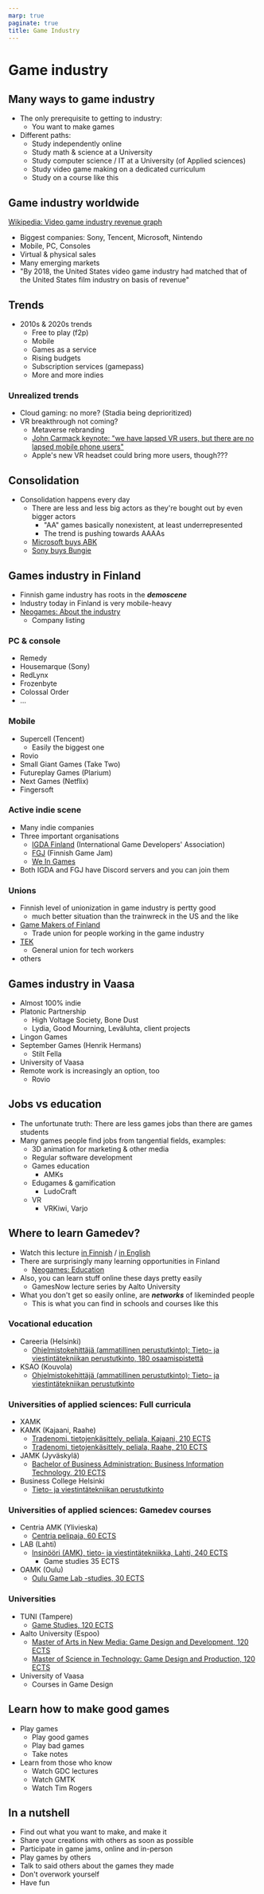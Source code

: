 ```yaml
---
marp: true
paginate: true
title: Game Industry
---
```

<!-- headingDivider: 3 -->
<!-- class: invert -->

# Game industry

## Many ways to game industry

* The only prerequisite to getting to industry:
  * You want to make games
* Different paths:
  * Study independently online
  * Study math & science at a University
  * Study computer science / IT at a University (of Applied sciences)
  * Study video game making on a dedicated curriculum
  * Study on a course like this

## Game industry worldwide

[Wikipedia: Video game industry revenue graph](https://en.wikipedia.org/wiki/Video_game_industry#Economics)

* Biggest companies: Sony, Tencent, Microsoft, Nintendo
* Mobile, PC, Consoles
* Virtual & physical sales
* Many emerging markets
* "By 2018, the United States video game industry had matched that of the United States film industry on basis of revenue"

## Trends

* 2010s & 2020s trends
  * Free to play (f2p)
  * Mobile
  * Games as a service
  * Rising budgets
  * Subscription services (gamepass)
  * More and more indies

### Unrealized trends

  * Cloud gaming: no more? (Stadia being deprioritized)
  * VR breakthrough not coming?
    * Metaverse rebranding
    * [John Carmack keynote: "we have lapsed VR users, but there are no lapsed mobile phone users"](https://www.youtube.com/watch?v=BnSUk0je6oo)
    * Apple's new VR headset could bring more users, though???

## Consolidation

* Consolidation happens every day
  * There are less and less big actors as they're bought out by even bigger actors
    * "AA" games basically nonexistent, at least underrepresented
    * The trend is pushing towards AAAAs
  * [Microsoft buys ABK](https://www.gamedeveloper.com/business/microsoft-buying-activision-blizzard-in-68-7b-deal)
  * [Sony buys Bungie](https://www.gamesindustry.biz/articles/2022-01-31-sony-buying-bungie-for-usd3-6-billion)

## Games industry in Finland

* Finnish game industry has roots in the ***demoscene***
* Industry today in Finland is very mobile-heavy
* [Neogames: About the industry](https://neogames.fi/about-the-industry/)
  * Company listing

### PC & console

  * Remedy
  * Housemarque (Sony)
  * RedLynx
  * Frozenbyte
  * Colossal Order
  * ...

### Mobile

  * Supercell (Tencent)
    * Easily the biggest one
  * Rovio
  * Small Giant Games (Take Two)
  * Futureplay Games (Plarium)
  * Next Games (Netflix)
  * Fingersoft

### Active indie scene

* Many indie companies
* Three important organisations
  * [IGDA Finland](https://www.igda.fi/) (International Game Developers' Association)
  * [FGJ](https://www.finnishgamejam.com/) (Finnish Game Jam)
  * [We In Games](https://weingames.fi/)
* Both IGDA and FGJ have Discord servers and you can join them

### Unions

* Finnish level of unionization in game industry is pertty good
  * much better situation than the trainwreck in the US and the like
* [Game Makers of Finland](https://peliala.fi/en/member/)
  * Trade union for people working in the game industry
* [TEK](www.tek.fi)
  * General union for tech workers
* others

## Games industry in Vaasa

* Almost 100% indie
* Platonic Partnership
  * High Voltage Society, Bone Dust
  * Lydia, Good Mourning, Leväluhta, client projects
* Lingon Games
* September Games (Henrik Hermans)
  * Stilt Fella
* University of Vaasa
* Remote work is increasingly an option, too
  * Rovio

## Jobs vs education

* The unfortunate truth: There are less games jobs than there are games students
* Many games people find jobs from tangential fields, examples: 
  * 3D animation for marketing & other media
  * Regular software development
  * Games education
    * AMKs
  * Edugames & gamification
    * LudoCraft
  * VR
    * VRKiwi, Varjo

## Where to learn Gamedev?

* Watch this lecture [in Finnish](https://www.youtube.com/watch?v=dyBucPxPJtE) / [in English](https://www.youtube.com/watch?v=uV0L5IWA92o)
* There are surprisingly many learning opportunities in Finland
  * [Neogames: Education](https://neogames.fi/education/)
* Also, you can learn stuff online these days pretty easily
  * GamesNow lecture series by Aalto University
* What you don't get so easily online, are ***networks*** of likeminded people
  * This is what you can find in schools and courses like this

### Vocational education

  * Careeria (Helsinki)
    * [Ohjelmistokehittäjä (ammatillinen perustutkinto): Tieto- ja viestintätekniikan perustutkinto, 180 osaamispistettä](https://neogames.fi/fi/institute/careeria-2/)
  * KSAO (Kouvola)
    * [Ohjelmistokehittäjä (ammatillinen perustutkinto): Tieto- ja viestintätekniikan perustutkinto](https://www.kouvola.fi/ksao/hakijalle/tutkinnot/kauppa-hallinto-ja-tietotekniikka/ohjelmistokehittaja/)

### Universities of applied sciences: Full curricula

  * XAMK
  * KAMK (Kajaani, Raahe)
    * [Tradenomi, tietojenkäsittely, peliala, Kajaani, 210 ECTS](https://www.kamk.fi/fi/Hakijalle/AMK-koulutukset/Tradenomi-tietojenkasittely-peliala-Kajaani/6651448a-b79b-42b0-b2ac-87c9e6ec1d75)
    * [Tradenomi, tietojenkäsittely, peliala, Raahe, 210 ECTS](https://www.kamk.fi/fi/Hakijalle/AMK-koulutukset/Tradenomi-tietojenkasittely-peliala-Raahe/2d1cf6c4-7a96-4ee0-bca5-bd8e41901696)
  * JAMK (Jyväskylä)
    * [Bachelor of Business Administration: Business Information Technology, 210 ECTS](https://neogames.fi/institute/jamk-university-of-applied-sciences/)
  * Business College Helsinki
    * [Tieto- ja viestintätekniikan perustutkinto](https://www.bc.fi/koulutukset/datanomi/tvt-peruskoulupohjainen/)

### Universities of applied sciences: Gamedev courses

  * Centria AMK (Ylivieska)
    * [Centria pelipaja, 60 ECTS](https://pelipaja.centria.fi/hae/)
  * LAB (Lahti)
    * [Insinööri (AMK), tieto- ja viestintätekniikka, Lahti, 240 ECTS](https://lab.fi/en/node/4426)
      * Game studies 35 ECTS
  * OAMK (Oulu)
    * [Oulu Game Lab -studies, 30 ECTS](https://www.oamk.fi/fi/koulutus/avoin-ammattikorkeakoulu/opetustarjonta/?okid=548)

### Universities

  * TUNI (Tampere)
    * [Game Studies, 120 ECTS](https://www.tuni.fi/en/study-with-us/game-studies)
  * Aalto University (Espoo)
    * [Master of Arts in New Media: Game Design and Development, 120 ECTS](https://www.aalto.fi/en/study-options/masters-programme-in-art-and-media-game-design-and-development)
    * [Master of Science in Technology: Game Design and Production, 120 ECTS](https://www.aalto.fi/en/study-options/masters-programme-in-computer-communication-and-information-sciences-game-design-and)
  * University of Vaasa
    * Courses in Game Design 

## Learn how to make good games

* Play games
  * Play good games
  * Play bad games
  * Take notes
* Learn from those who know
  * Watch GDC lectures
  * Watch GMTK
  * Watch Tim Rogers

## In a nutshell

* Find out what you want to make, and make it
* Share your creations with others as soon as possible
* Participate in game jams, online and in-person
* Play games by others
* Talk to said others about the games they made
* Don't overwork yourself
* Have fun
